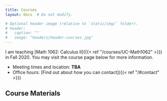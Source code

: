 ```yaml
---
title: Courses
layout: docs  # Do not modify.

# Optional header image (relative to `static/img/` folder).
# header:
#   caption: ""
#   image: "headers/header-courses.jpg"
---
```

I am teaching [Math 1062: Calculus II]({{< ref "/courses/UC-Math1062" >}}) in Fall 2020. You may visit the course page below for more information.

* Meeting times and location: __TBA__
* Office hours: [Find out about how you can contact]({{< ref "/#contact" >}})

## Course Materials
